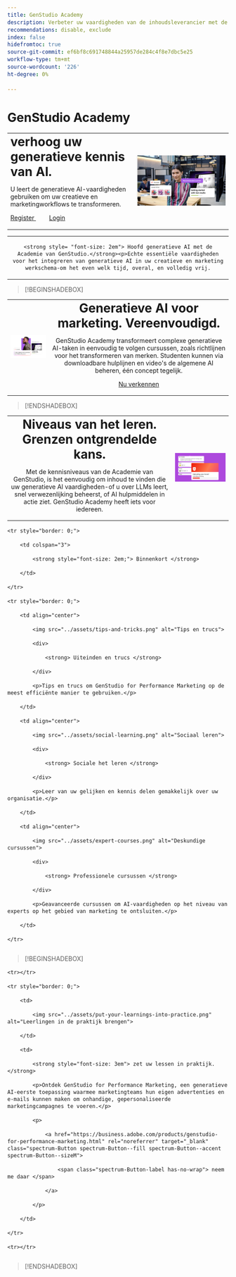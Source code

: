 ```yaml
---
title: GenStudio Academy
description: Verbeter uw vaardigheden van de inhoudsleverancier met de Academie van de Adobe GenStudio
recommendations: disable, exclude
index: false
hidefromtoc: true
source-git-commit: ef6bf8c691748844a25957de284c4f8e7dbc5e25
workflow-type: tm+mt
source-wordcount: '226'
ht-degree: 0%

---
```


# GenStudio Academy

<table>

 <tr style= "border: 0;">

  <td> <strong style= "font-size: 2em"> verhoog uw generatieve kennis van AI.  </strong><p>U leert de generatieve AI-vaardigheden gebruiken om uw creatieve en marketingworkflows te transformeren. <p><a href="https://learningmanager.adobe.com/accountiplogin?ipId=16970&amp;accesskey=c4988oojirhb5" rel="noreferrer" target="_blank" class="spectrum-Button spectrum-Button--fill spectrum-Button--accent spectrum-Button--sizeM"><span class="spectrum-Button-label has-no-wrap"> Register </span></a>          <a href="https://genstudioacademy.adobelearningmanager.com/" rel="noreferrer" target="_blank" class="spectrum-Button spectrum-Button--fill spectrum-Button--accent spectrum-Button--sizeM"><span class="spectrum-Button-label has-no-wrap"> Login </span></a></td>

  <td><img src="../assets/elevate-your-generative-ai-knowledge.png"></td>

 </tr>

</table>

<table>

 <tr style= "border: 0;">

  <td align="center">

    <strong style= "font-size: 2em"> Hoofd generatieve AI met de Academie van GenStudio.</strong><p>Echte essentiële vaardigheden voor het integreren van generatieve AI in uw creatieve en marketing werkschema-om het even welk tijd, overal, en volledig vrij.

  </td>

 </tr>

</table>

>[!BEGINSHADEBOX]

<table>

 <tr style= "border: 0;">

  <td><img src="../assets/generative-ai-for-marketing-simplified.png"></td>

  <td align="center"> <strong style= "font-size: 2em"> Generatieve AI voor marketing. Vereenvoudigd.</strong><p> GenStudio Academy transformeert complexe generatieve AI-taken in eenvoudig te volgen cursussen, zoals richtlijnen voor het transformeren van merken. Studenten kunnen via downloadbare hulplijnen en video's de algemene AI beheren, één concept tegelijk.<p><a href="https://learningmanager.adobe.com/accountiplogin?ipId=16970&amp;accesskey=c4988oojirhb5" rel="noreferrer" target="_blank" class="spectrum-Button spectrum-Button--fill spectrum-Button--accent spectrum-Button--sizeM"><span class="spectrum-Button-label has-no-wrap">Nu verkennen</span></a></td>

 </tr>

</table>

>[!ENDSHADEBOX]

<table>

 <tr style= "border: 0;">

  <td align="center"> <strong style= "font-size: 2em"> Niveaus van het leren. Grenzen ontgrendelde kans.</strong><p>Met de kennisniveaus van de Academie van GenStudio, is het eenvoudig om inhoud te vinden die uw generatieve AI vaardigheden-of u over LLMs leert, snel verwezenlijking beheerst, of AI hulpmiddelen in actie ziet. GenStudio Academy heeft iets voor iedereen.</td>

  <td><img src="../assets/levels-of-learning.png"></td>

 </tr>

</table>


<table>

    <tr style="border: 0;">

        <td colspan="3">

            <strong style="font-size: 2em;"> Binnenkort </strong>

        </td>

    </tr>

    <tr style="border: 0;">

        <td align="center">

            <img src="../assets/tips-and-tricks.png" alt="Tips en trucs">

            <div>

                <strong> Uiteinden en trucs </strong>

            </div>

            <p>Tips en trucs om GenStudio for Performance Marketing op de meest efficiënte manier te gebruiken.</p>

        </td>

        <td align="center">

            <img src="../assets/social-learning.png" alt="Sociaal leren">

            <div>

                <strong> Sociale het leren </strong>

            </div>

            <p>Leer van uw gelijken en kennis delen gemakkelijk over uw organisatie.</p>

        </td>

        <td align="center">

            <img src="../assets/expert-courses.png" alt="Deskundige cursussen">

            <div>

                <strong> Professionele cursussen </strong>

            </div>

            <p>Geavanceerde cursussen om AI-vaardigheden op het niveau van experts op het gebied van marketing te ontsluiten.</p>

        </td>

    </tr>

</table>

>[!BEGINSHADEBOX]

<table>

    <tr></tr>

    <tr style="border: 0;">

        <td>

            <img src="../assets/put-your-learnings-into-practice.png" alt="Leerlingen in de praktijk brengen">

        </td>

        <td>

            <strong style="font-size: 3em"> zet uw lessen in praktijk.</strong>

            <p>Ontdek GenStudio for Performance Marketing, een generatieve AI-eerste toepassing waarmee marketingteams hun eigen advertenties en e-mails kunnen maken om onhandige, gepersonaliseerde marketingcampagnes te voeren.</p>

            <p>

                <a href="https://business.adobe.com/products/genstudio-for-performance-marketing.html" rel="noreferrer" target="_blank" class="spectrum-Button spectrum-Button--fill spectrum-Button--accent spectrum-Button--sizeM">

                    <span class="spectrum-Button-label has-no-wrap"> neem me daar </span>

                </a>

            </p>

        </td>

    </tr>

    <tr></tr>

</table>

>[!ENDSHADEBOX]
